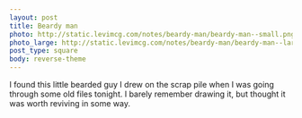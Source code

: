 ```yaml
---
layout: post
title: Beardy man
photo: http://static.levimcg.com/notes/beardy-man/beardy-man--small.png
photo_large: http://static.levimcg.com/notes/beardy-man/beardy-man--large.png
post_type: square
body: reverse-theme
---
```

I found this little bearded guy I drew on the scrap pile when I was going through some old files tonight. I barely remember drawing it, but thought it was worth reviving in some way. 
